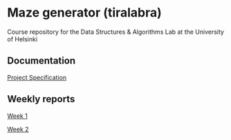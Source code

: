 # Maze generator (tiralabra)
Course repository for the Data Structures & Algorithms Lab at the University of Helsinki

## Documentation

[Project Specification](https://github.com/joonas-a/tiralabra/blob/main/docs/project_specification.md)

## Weekly reports

[Week 1](https://github.com/joonas-a/tiralabra/blob/main/docs/reports/week1.md)

[Week 2](https://github.com/joonas-a/tiralabra/blob/main/docs/reports/week2.md)
